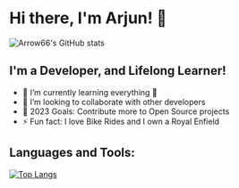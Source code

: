 # Hi there, I'm Arjun! 👋

![Arrow66's GitHub stats](https://github-readme-stats.vercel.app/api?username=Arrow66&show_icons=true&theme=tokyonight&count_private=true&include_all_commits=true)

## I'm a Developer, and Lifelong Learner!

- 🌱 I’m currently learning everything 🤣
- 👯 I’m looking to collaborate with other developers
- 🥅 2023 Goals: Contribute more to Open Source projects
- ⚡ Fun fact: I love Bike Rides and I own a Royal Enfield 

## Languages and Tools:

[![Top Langs](https://github-readme-stats.vercel.app/api/top-langs/?username=Arrow66)](https://github.com/anuraghazra/github-readme-stats)


